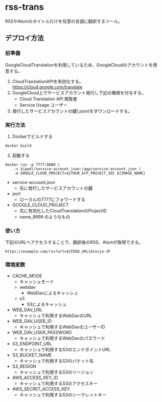 # rss-trans

RSSやAtomのタイトルだけを任意の言語に翻訳するツール。

## デプロイ方法

### 前準備

GoogleCloudTranslationを利用しているため、GoogleCloudのアカウントを用意する。

1. CloudTranslationAPIを有効化する。  
    https://cloud.google.com/translate
2. GoogleCloud上でサービスアカウント発行し下記の権限を付与する。
    - Cloud Translation API 閲覧者
    - Service Usage ユーザー
3. 発行したサービスアカウントの鍵(.json)をダウンロードする。


### 実行方法

1. Dockerでビルドする
``` shell
docker build
```

2. 起動する
``` 
docker run -p 7777:8080 \
    -v $(pwd)/service-account.json:/app/service-account.json \
    -e GOOGLE_CLOUD_PROJECT=${YOUR_GCP_PROJECT_ID} ${IMAGE_NAME}
```
- service-account.json
    - 先に発行したサービスアカウントの鍵
- port
    - ローカルの7777にフォワードする
- GOOGLE_CLOUD_PROJECT
    - 先に有効化したCloudTranslationのProjectID
    - name_9999 のようなもの

### 使い方

下記のURLへアクセスすることで、翻訳後のRSS、Atomが取得できる。

`https://example.com/rss?url=${FEED_URL}&to=ja-JP`

### 環境変数

- CACHE_MODE
    - キャッシュモード
    - webdav
        - WebDavによるキャッシュ
    - s3
        - S3によるキャッシュ
- WEB_DAV_URL
    - キャッシュで利用するWebDavのURL
- WEB_DAV_USER_ID
    - キャッシュで利用するWebDavのユーザーID
- WEB_DAV_USER_PASSWORD
    - キャッシュで利用するWebDavのパスワード
- S3_ENDPOINT_URL
    - キャッシュで利用するS3のエンドポイントURL
- S3_BUCKET_NAME
    - キャッシュで利用するS3のバケット名
- S3_REGION
    - キャッシュで利用するS3のリージョン
- AWS_ACCESS_KEY_ID
    - キャッシュで利用するS3のアクセスキー
- AWS_SECRET_ACCESS_KEY
    - キャッシュで利用するS3のシークレットキー
